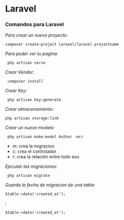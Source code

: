 # Laravel

### Comandos para Laravel

_Para crear un nuevo proyecto:_
```
composer create-project laravel/laravel projectname
```

_Para poder ver tu pagina:_
```
 php artisan serve
```

_Crear Vendor:_
```
 composer install
```

_Crear Key:_
```
 php artisan key:generate
```

_Crear almacenamiento:_
```
php artisan storage:link
```

_Crear un nuevo modelo:_
```
 php artisan make:model Author -mcr
```
- m: crea la migracion
- c: crea el controlador
- r: crea la relación entre todo eso

_Ejecutar las migraciones:_
```
 php artisan migrate
```

_Guarda la fecha de migracion de una tabla:_
```
$table->date('created_at');
```

_:_
```
$table->date('created_at');
```
